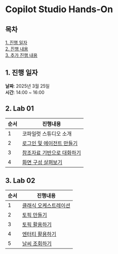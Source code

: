 # Copilot Studio Hands-On

## 목차
[1. 진행 일자](#1-진행-일자)</br>
[2. 진행 내용](#2-진행-내용)</br>
[3. 추가 진행 내용](#3-추가-진행-내용)

## 1. 진행 일자

**날짜**: 2025년 3월 25일 </br>
**시간**: 14:00 ~ 16:00

## 2. Lab 01

|순서|진행내용|
|--|--|
|1|코파일럿 스튜디오 소개|
|2|[로그인 및 에이전트 만들기](https://github.com/FDX-edu/20250325_CopilotStudio/blob/main/lab01/lab01_01.md)|
|3|[참조자료 기반으로 대화하기](https://github.com/FDX-edu/20250325_CopilotStudio/blob/main/lab01/lab01_02.md)|
|4|[화면 구성 살펴보기](https://github.com/FDX-edu/20250325_CopilotStudio/blob/main/lab01/lab01_03.md)|

## 3. Lab 02

|순서|진행내용|
|--|--|
|1|[클래식 오케스트레이션](https://github.com/FDX-edu/20250325_CopilotStudio/blob/main/lab02/lab02_01.md)|
|2|[토픽 만들기](https://github.com/FDX-edu/20250325_CopilotStudio/blob/main/lab02/lab02_02.md)|
|3|[토픽 활용하기](https://github.com/FDX-edu/20250325_CopilotStudio/blob/main/lab02/lab02_03.md)|
|4|[엔터티 활용하기](https://github.com/FDX-edu/20250325_CopilotStudio/blob/main/lab02/lab02_04.md)|
|5|[날씨 조회하기](https://github.com/FDX-edu/20250325_CopilotStudio/blob/main/lab02/lab02_05.md)|
